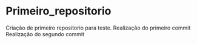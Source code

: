 # Primeiro_repositorio
 Criação de primeiro repositorio para teste.
 Realização do primeiro commit
 Realização do segundo commit
